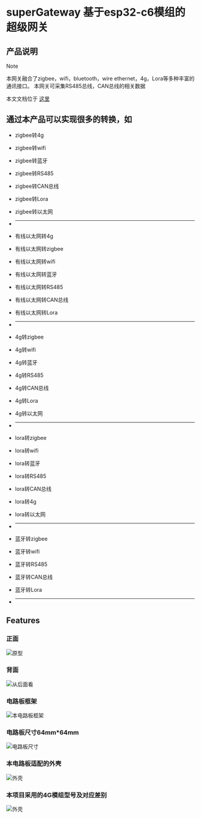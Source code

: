 # superGateway 基于esp32-c6模组的超级网关

## 产品说明
> [!NOTE]
> 本网关融合了zigbee，wifi，bluetooth，wire ethernet，4g，Lora等多种丰富的通讯接口。
> 本网关可采集RS485总线，CAN总线的相关数据

本文文档位于 [这里](https://medium.com/@yongxiangliu/a-super-gateway-with-wired-ethernet-4g-lora-zigbee-rs485-can-bus-wifi-bluetooth-and-zigbee-c2f3361c1a2d)

## 通过本产品可以实现很多的转换，如

* zigbee转4g
* zigbee转wifi
* zigbee转蓝牙
* zigbee转RS485
* zigbee转CAN总线
* zigbee转Lora
* zigbee转以太网
* ------------------

* 有线以太网转4g
* 有线以太网转zigbee
* 有线以太网转wifi
* 有线以太网转蓝牙
* 有线以太网转RS485
* 有线以太网转CAN总线
* 有线以太网转Lora
* ------------------


* 4g转zigbee
* 4g转wifi
* 4g转蓝牙
* 4g转RS485
* 4g转CAN总线
* 4g转Lora
* 4g转以太网
* ------------------


* lora转zigbee
* lora转wifi
* lora转蓝牙
* lora转RS485
* lora转CAN总线
* lora转4g
* lora转以太网
* ------------------


* 蓝牙转zigbee
* 蓝牙转wifi
* 蓝牙转RS485
* 蓝牙转CAN总线
* 蓝牙转Lora
* ------------------



## Features
### 正面
![原型](image/protype.jpg)

### 背面
![从后面看](image/back.jpg)

### 电路板框架
![本电路板框架](image/framework.png)

### 电路板尺寸64mm*64mm
![电路板尺寸](image/尺寸.png)

### 本电路板适配的外壳
![外壳](image/外壳.png)

### 本项目采用的4G模组型号及对应差别
![外壳](image/4g-module.png)

